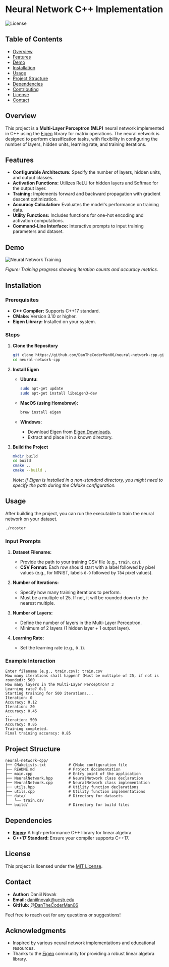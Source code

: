 # Neural Network C++ Implementation

![License](https://img.shields.io/badge/license-MIT-blue.svg)

## Table of Contents

- [Overview](#overview)
- [Features](#features)
- [Demo](#demo)
- [Installation](#installation)
- [Usage](#usage)
- [Project Structure](#project-structure)
- [Dependencies](#dependencies)
- [Contributing](#contributing)
- [License](#license)
- [Contact](#contact)

## Overview

This project is a **Multi-Layer Perceptron (MLP)** neural network implemented in C++ using the [Eigen](https://eigen.tuxfamily.org/) library for  matrix operations. The neural network is designed to perform classification tasks, with flexibility in configuring the number of layers, hidden units, learning rate, and training iterations. 

## Features

- **Configurable Architecture:** Specify the number of layers, hidden units, and output classes.
- **Activation Functions:** Utilizes ReLU for hidden layers and Softmax for the output layer.
- **Training:** Implements forward and backward propagation with gradient descent optimization.
- **Accuracy Calculation:** Evaluates the model's performance on training data.
- **Utility Functions:** Includes functions for one-hot encoding and activation computations.
- **Command-Line Interface:** Interactive prompts to input training parameters and dataset.

## Demo

![Neural Network Training](https://github.com/DanTheCoderMan06/neural-network-cpp/blob/main/demo/training.gif)

*Figure: Training progress showing iteration counts and accuracy metrics.*

## Installation

### Prerequisites

- **C++ Compiler:** Supports C++17 standard.
- **CMake:** Version 3.10 or higher.
- **Eigen Library:** Installed on your system.

### Steps

1. **Clone the Repository**

   ```bash
   git clone https://github.com/DanTheCoderMan06/neural-network-cpp.git
   cd neural-network-cpp
   ```

2. **Install Eigen**

   - **Ubuntu:**

     ```bash
     sudo apt-get update
     sudo apt-get install libeigen3-dev
     ```

   - **MacOS (using Homebrew):**

     ```bash
     brew install eigen
     ```

   - **Windows:**

     - Download Eigen from [Eigen Downloads](https://gitlab.com/libeigen/eigen/-/releases).
     - Extract and place it in a known directory.

3. **Build the Project**

   ```bash
   mkdir build
   cd build
   cmake ..
   cmake --build .
   ```

   *Note: If Eigen is installed in a non-standard directory, you might need to specify the path during the CMake configuration.*

## Usage

After building the project, you can run the executable to train the neural network on your dataset.

```bash
./rooster
```

### Input Prompts

1. **Dataset Filename:**
   
   - Provide the path to your training CSV file (e.g., `train.csv`).
   - **CSV Format:** Each row should start with a label followed by pixel values (e.g., for MNIST, labels `0-9` followed by `784` pixel values).

2. **Number of Iterations:**
   
   - Specify how many training iterations to perform.
   - Must be a multiple of 25. If not, it will be rounded down to the nearest multiple.

3. **Number of Layers:**
   
   - Define the number of layers in the Multi-Layer Perceptron.
   - Minimum of 2 layers (1 hidden layer + 1 output layer).

4. **Learning Rate:**
   
   - Set the learning rate (e.g., `0.1`).

### Example Interaction

```
Enter filename (e.g., train.csv): train.csv
How many iterations shall happen? (Must be multiple of 25, if not is rounded): 500
How many layers in the Multi-Layer Perceptron? 3
Learning rate? 0.1
Starting training for 500 iterations...
Iteration: 0
Accuracy: 0.12
Iteration: 20
Accuracy: 0.45
...
Iteration: 500
Accuracy: 0.85
Training completed.
Final training accuracy: 0.85
```

## Project Structure

```
neural-network-cpp/
├── CMakeLists.txt          # CMake configuration file
├── README.md               # Project documentation
├── main.cpp                # Entry point of the application
├── NeuralNetwork.hpp       # NeuralNetwork class declaration
├── NeuralNetwork.cpp       # NeuralNetwork class implementation
├── utils.hpp               # Utility function declarations
├── utils.cpp               # Utility function implementations
├── data/                   # Directory for datasets
│   └── train.csv
└── build/                  # Directory for build files
```

## Dependencies

- **[Eigen](https://eigen.tuxfamily.org/):** A high-performance C++ library for linear algebra.
- **C++17 Standard:** Ensure your compiler supports C++17.

## License

This project is licensed under the [MIT License](LICENSE).

## Contact

- **Author:** Daniil Novak
- **Email:** daniilnovak@ucsb.edu
- **GitHub:** [@DanTheCoderMan06](https://github.com/DanTheCoderMan06)

Feel free to reach out for any questions or suggestions!

## Acknowledgments

- Inspired by various neural network implementations and educational resources.
- Thanks to the [Eigen](https://eigen.tuxfamily.org/) community for providing a robust linear algebra library.

